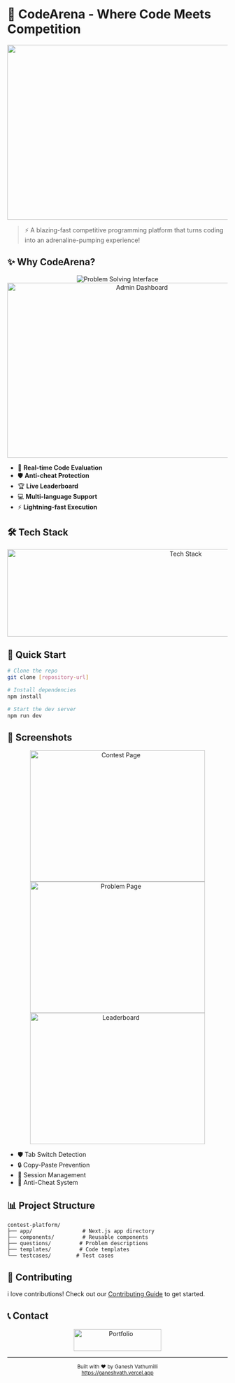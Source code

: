 # 🚀 CodeArena - Where Code Meets Competition

<div align="center">
  <img src="/images/hero.png" alt="CodeArena Demo" width="1200" height="400" />
</div>

> ⚡ A blazing-fast competitive programming platform that turns coding into an adrenaline-pumping experience!

## ✨ Why CodeArena?

<div align="center">
  <img src="/contest-platform/public/images/hero.png" alt="Problem Solving Interface" />
  <img src="/contest-platform/public/images/admin-dashboard.png" alt="Admin Dashboard" width="600" height="400" />
</div>

- 🎯 **Real-time Code Evaluation**
- 🛡️ **Anti-cheat Protection**
- 🏆 **Live Leaderboard**
- 💻 **Multi-language Support**
- ⚡ **Lightning-fast Execution**

## 🛠️ Tech Stack

<div align="center">
  <img src="/contest-platform/public/images/tech-stack.png" alt="Tech Stack" width="800" height="200" />
</div>

## 🚀 Quick Start

```bash
# Clone the repo
git clone [repository-url]

# Install dependencies
npm install

# Start the dev server
npm run dev
```

## 📱 Screenshots

<div align="center">
  <img src="/contest-platform/public/images/contest-page.png" alt="Contest Page" width="400" height="300" />
  <img src="/contest-platform/public/images/problem-page.png" alt="Problem Page" width="400" height="300" />
  <img src="/contest-platform/public/images/leaderboard.png" alt="Leaderboard" width="400" height="300" />
</div>

- 🛡️ Tab Switch Detection
- 🔒 Copy-Paste Prevention
- 🔐 Session Management
- 🚫 Anti-Cheat System

## 📊 Project Structure

```
contest-platform/
├── app/                # Next.js app directory
├── components/         # Reusable components
├── questions/         # Problem descriptions
├── templates/         # Code templates
└── testcases/        # Test cases
```

## 🤝 Contributing

i love contributions! Check out our [Contributing Guide](CONTRIBUTING.md) to get started.

## 📞 Contact

<div align="center">
  <a href="https://ganeshvath.vercel.app">
    <img src="/contest-platform/public/images/portfolio-button.gif" alt="Portfolio" width="200" height="50" />
  </a>
</div>

---

<div align="center">
  <sub>Built with ❤️ by Ganesh Vathumilli</sub>
  <br />
  <sub><a href="https://ganeshvath.vercel.app">https://ganeshvath.vercel.app</a></sub>
</div>

